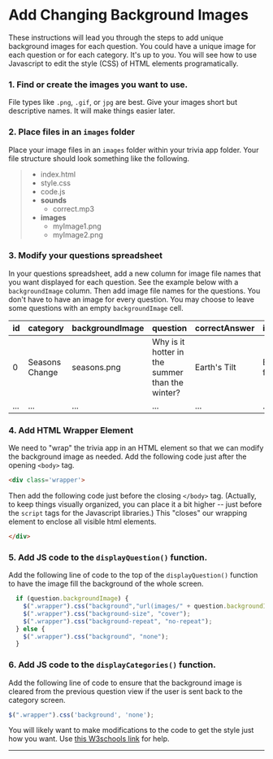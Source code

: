 # Add Changing Background Images

These instructions will lead you through the steps to add unique background images for each question. You could have a unique image for each question or for each category. It's up to you. You will see how to use Javascript to edit the style \(CSS\) of HTML elements programatically.

### 1. Find or create the images you want to use.

File types like `.png`, `.gif`, or `jpg` are best. Give your images short but descriptive names. It will make things easier later.

### 2. Place files in an `images` folder

Place your image files in an `images` folder within your trivia app folder. Your file structure should look something like the following.

> * index.html
> * style.css
> * code.js
> * **sounds**
>   * correct.mp3
> * **images**
>   * myImage1.png
>   * myImage2.png

### 3. Modify your questions spreadsheet

In your questions spreadsheet, add a new column for image file names that you want displayed for each question. See the example below with a `backgroundImage` column. Then add image file names for the questions. You don't have to have an image for every question. You may choose to leave some questions with an empty `backgroundImage` cell.

| id | category | backgroundImage | question | correctAnswer | incorrectAnswer1 | incorrectAnswer2 | incorrectAnswer3 |
| --- | --- | --- | --- | --- | --- | --- | --- |
| 0 | Seasons Change | seasons.png | Why is it hotter in the summer than the winter? | Earth's Tilt | Earth's Distance from the Sun | El Nino | Winter has More Clouds |
| ... | ... | ... | ... | ... | ... | ... | ... |

### 4. Add HTML Wrapper Element

We need to "wrap" the trivia app in an HTML element so that we can modify the background image as needed. Add the following code just after the opening `<body>` tag.

```html
<div class='wrapper'>
```

Then add the following code just before the closing `</body>` tag. (Actually, to keep things visually organized, you can place it a bit higher -- just before the `script` tags for the Javascript libraries.) This "closes" our wrapping element to enclose all visible html elements.
```html
</div>
```

### 5. Add JS code to the `displayQuestion()` function.

Add the following line of code to the top of the `displayQuestion()` function to have the image fill the background of the whole screen.

```js
  if (question.backgroundImage) {
    $(".wrapper").css("background","url(images/" + question.backgroundImage + ")");
    $(".wrapper").css("background-size", "cover");
    $(".wrapper").css("background-repeat", "no-repeat");
  } else {
    $(".wrapper").css("background", "none");
  }
```

### 6. Add JS code to the `displayCategories()` function.

Add the following line of code to ensure that the background image is cleared from the previous question view if the user is sent back to the category screen.

```js
$(".wrapper").css('background', 'none');
```

You will likely want to make modifications to the code to get the style just how you want. Use [this W3schools link](https://www.w3schools.com/css/css_background.asp) for help.

---



